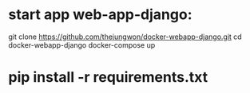 # start app web-app-django:
git clone https://github.com/thejungwon/docker-webapp-django.git
cd docker-webapp-django
docker-compose up
# pip install -r requirements.txt
